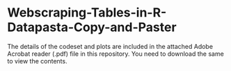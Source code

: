 # Webscraping-Tables-in-R-Datapasta-Copy-and-Paster

The details of the codeset and plots are included in the attached Adobe Acrobat reader (.pdf) file in this repository. 
You need to download the same to view the contents.
